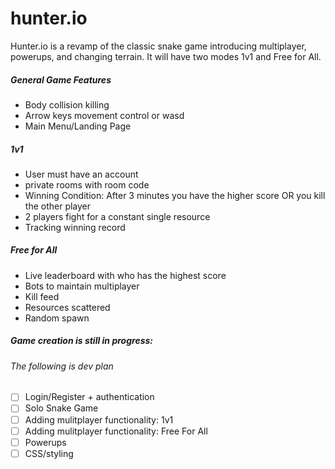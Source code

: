 # hunter.io

Hunter.io is a revamp of the classic snake game introducing multiplayer, powerups, and changing terrain. It will have two modes 1v1 and Free for All.

##### General Game Features
- Body collision killing
- Arrow keys movement control or wasd 
- Main Menu/Landing Page

##### 1v1
- User must have an account
- private rooms with room code
- Winning Condition: After 3 minutes you have the higher score OR you kill the other player
- 2 players fight for a constant single resource
- Tracking winning record

##### Free for All
- Live leaderboard with who has the highest score
- Bots to maintain multiplayer
- Kill feed
- Resources scattered
- Random spawn

##### Game creation is still in progress:
###### The following is dev plan
- [ ] Login/Register + authentication
- [ ] Solo Snake Game
- [ ] Adding mulitplayer functionality: 1v1
- [ ] Adding mulitplayer functionality: Free For All
- [ ] Powerups
- [ ] CSS/styling
